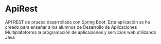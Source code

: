 # ApiRest
API REST de prueba desarrollada con Spring Boot. Esta aplicación se ha creado para enseñar a los alumnos de Desarrollo de Aplicaciones Multiplataforma la programación de aplicaciones y servicios web utilizando Java

